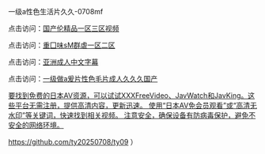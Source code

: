 一级a性色生活片久久-0708mf
					
点击访问：<a href="https://heiliaoxwd5i8.pages.dev">国产伦精品一区三区视频</a>

点击访问：<a href="https://heiliaowzu4ur.pages.dev">重囗味sM群虐一区二区</a>

点击访问：<a href="https://heiliaozj3tjd.pages.dev">亚洲成人中文字幕</a>

点击访问：<a href="https://heiliaoe8ajia.pages.dev">一级做a爰片性色毛片成人久久久国产

要找到免费的日本AV资源，可以试试XXXFreeVideo、JavWatch和JavKing。这些平台无需注册，提供高清内容，更新迅速。
使用“日本AV免会员观看”或“高清无水印”等关键词，快速找到相关视频。
注意安全，确保设备有防病毒保护，避免不安全的网络环境。

<span style="display:none;">[Canonical link](https://github.com/ty20250708/ty09 ）</span>


